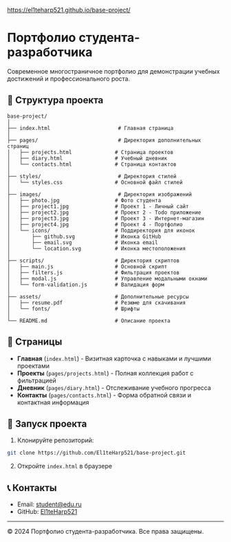 https://el1teharp521.github.io/base-project/

# Портфолио студента-разработчика

Современное многостраничное портфолио для демонстрации учебных достижений и профессионального роста.

## 🚀 Структура проекта

```
base-project/
│
├── index.html                      # Главная страница
│
├── pages/                          # Директория дополнительных страниц
│   ├── projects.html              # Страница проектов
│   ├── diary.html                 # Учебный дневник  
│   └── contacts.html              # Страница контактов
│
├── styles/                         # Директория стилей
│   └── styles.css                 # Основной файл стилей
│
├── images/                         # Директория изображений
│   ├── photo.jpg                  # Фото студента
│   ├── project1.jpg               # Проект 1 - Личный сайт
│   ├── project2.jpg               # Проект 2 - Todo приложение
│   ├── project3.jpg               # Проект 3 - Интернет-магазин
│   ├── project4.jpg               # Проект 4 - Портфолио
│   └── icons/                     # Поддиректория для иконок
│       ├── github.svg             # Иконка GitHub
│       ├── email.svg              # Иконка email
│       └── location.svg           # Иконка местоположения
│
├── scripts/                       # Директория скриптов
│   ├── main.js                    # Основной скрипт
│   ├── filters.js                 # Фильтрация проектов
│   ├── modal.js                   # Управление модальными окнами
│   └── form-validation.js         # Валидация форм
│
├── assets/                        # Дополнительные ресурсы
│   ├── resume.pdf                 # Резюме для скачивания
│   └── fonts/                     # Шрифты
│
└── README.md                      # Описание проекта
```

## 📄 Страницы

- **Главная** (`index.html`) - Визитная карточка с навыками и лучшими проектами
- **Проекты** (`pages/projects.html`) - Полная коллекция работ с фильтрацией
- **Дневник** (`pages/diary.html`) - Отслеживание учебного прогресса
- **Контакты** (`pages/contacts.html`) - Форма обратной связи и контактная информация

## 🚀 Запуск проекта

1. Клонируйте репозиторий:
```bash
git clone https://github.com/El1teHarp521/base-project.git
```

2. Откройте `index.html` в браузере

## 📞 Контакты

- Email: student@edu.ru
- GitHub: [El1teHarp521](https://github.com/El1teHarp521)

---

© 2024 Портфолио студента-разработчика. Все права защищены.